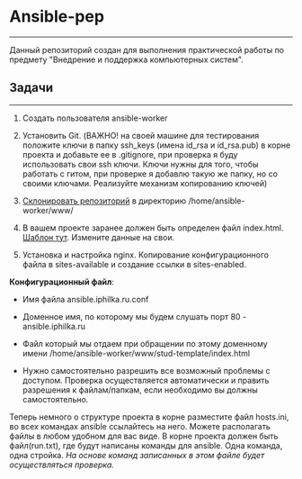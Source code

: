 # Ansible-pep
___

Данный репозиторий создан для выполнения практической работы по предмету "Внедрение и поддержка компьютерных систем".

## Задачи
___

1. Создать пользователя ansible-worker

2.  Установить Git. (ВАЖНО! на своей машине для тестирования положите ключи в папку ssh_keys (имена id_rsa и id_rsa.pub) в корне проекта и добавьте ее в .gitignore,  при проверка я буду использовать свои ssh ключи. Ключи нужны для того, чтобы работать с гитом, при проверке я добавлю такую же папку, но со своими ключами. Реализуйте механизм копированию ключей) 

3. [Склонировать репозиторий](https://github.com/iphilka/stud-template]) в директорию /home/ansible-worker/www/

4. В вашем проекте заранее должен быть определен файл index.html. [Шаблон тут](https://github.com/iphilka/stud-template/blob/main/index.html). Измените данные на свои.

5. Установка и настройка nginx. Копирование конфигурационного файла в sites-available и создание ссылки в sites-enabled.

**Конфигурационный файл**:

- Имя файла ansible.iphilka.ru.conf
- Доменное имя, по которому мы будем слушать порт 80 - ansible.iphilka.ru

-  Файл который мы отдаем при обращении по этому доменному имени /home/ansible-worker/www/stud-template/index.html

- Нужно самостоятельно разрешить все возможный проблемы с доступом. Проверка осуществляется автоматически и править разрешения к          файлам/папкам, если необходимо вы должны самостоятельно.

Теперь немного о структуре проекта в корне разместите файл  hosts.ini, во всех командах ansible ссылайтесь на него. Можете располагать файлы в любом удобном для вас виде. 
В корне проекта должен быть файл(run.txt), где будут написаны команды для ansible. Одна команда, одна стройка. *На основе команд записанных в этом файле будет осуществляться проверка.*